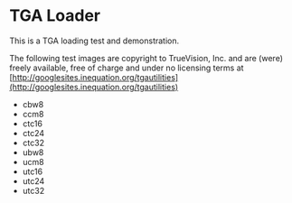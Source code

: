 # TGA Loader

This is a TGA loading test and demonstration.



The following test images are copyright to TrueVision, Inc. and are (were) freely available, free of charge and under no licensing terms at [http://googlesites.inequation.org/tgautilities](http://googlesites.inequation.org/tgautilities)

- cbw8
- ccm8
- ctc16
- ctc24
- ctc32
- ubw8
- ucm8
- utc16
- utc24
- utc32
